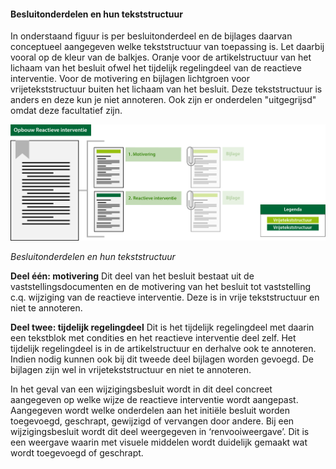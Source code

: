 #### Besluitonderdelen en hun tekststructuur

In onderstaand figuur is per besluitonderdeel en de bijlages daarvan conceptueel aangegeven 
welke tekststructuur van toepassing is. Let daarbij vooral op de kleur van de balkjes. 
Oranje voor de artikelstructuur van het lichaam van het besluit ofwel het tijdelijk regelingdeel 
van de reactieve interventie. 
Voor de motivering en bijlagen lichtgroen voor vrijetekststructuur buiten het lichaam van het besluit.
Deze tekststructuur is anders en deze kun je niet annoteren. Ook zijn er onderdelen "uitgegrijsd"
omdat deze facultatief zijn.

![](media/OpbouwReactieveInterventie.png) 

*Besluitonderdelen en hun tekststructuur*


**Deel één: motivering**
Dit deel van het besluit bestaat uit de vaststellingsdocumenten en de motivering van het
besluit tot vaststelling c.q. wijziging van de reactieve interventie. Deze is in vrije 
tekststructuur en niet te annoteren.

**Deel twee: tijdelijk regelingdeel**
Dit is het tijdelijk regelingdeel met daarin een tekstblok met condities en het reactieve
interventie deel zelf. Het tijdelijk regelingdeel is in de artikelstructuur en derhalve
ook te annoteren. 
Indien nodig kunnen ook bij dit tweede deel bijlagen worden gevoegd. De bijlagen zijn wel 
in vrijetekststructuur en niet te annoteren.

In het geval van een wijzigingsbesluit wordt in dit deel concreet aangegeven op welke wijze
de reactieve interventie wordt aangepast. Aangegeven wordt welke onderdelen aan het initiële 
besluit worden toegevoegd, geschrapt, gewijzigd of vervangen door andere. Bij een wijzigingsbesluit
wordt dit deel weergegeven in ‘renvooiweergave’. Dit is een weergave waarin met visuele
middelen wordt duidelijk gemaakt wat wordt toegevoegd of geschrapt.